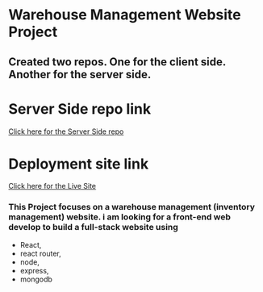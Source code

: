 # Warehouse Management Website Project
## Created two repos. One for the client side. Another for the server side.

# Server Side repo link 
[Click here for the Server Side repo](https://github.com/ProgrammingHeroWC4/warehouse-management-server-side-habulCoderJohnny)
# Deployment site link
[Click here for the Live Site](https://motor-mania-auth.web.app/)

### This Project focuses on a warehouse management (inventory management) website. i am looking for a front-end web develop to build a full-stack website using 
* React, 
* react router,
* node, 
* express, 
* mongodb 